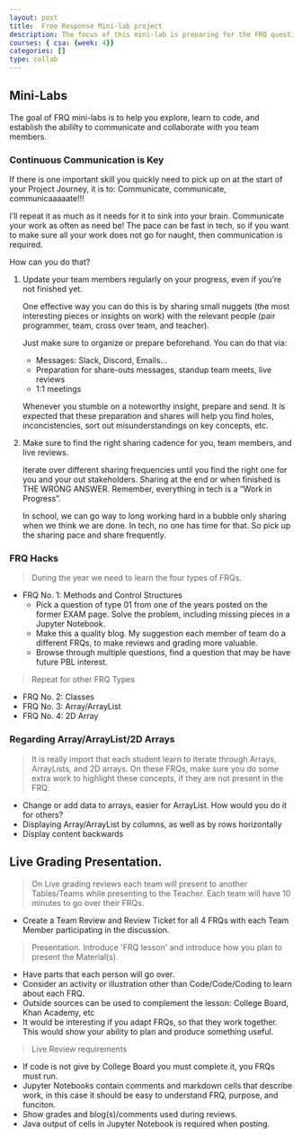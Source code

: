 ```yaml
---
layout: post
title:  Free Response Mini-lab project
description: The focus of this mini-lab is preparing for the FRQ question types tested by College Board.  A great deal of energy should be spent on researching and preparing a lesson on each topic.
courses: { csa: {week: 4}}
categories: []
type: collab
---
```


## Mini-Labs
The goal of FRQ mini-labs is to help you explore, learn to code, and establish the abililty to communicate and collaborate with you team members.

### Continuous Communication is Key
If there is one important skill you quickly need to pick up on at the start of your Project Journey, it is to: Communicate, communicate, communicaaaaate!!!

I’ll repeat it as much as it needs for it to sink into your brain. Communicate your work as often as need be! The pace can be fast in tech, so if you want to make sure all your work does not go for naught, then communication is required.

How can you do that?
1. Update your team members regularly on your progress, even if you’re not finished yet. 

    One effective way you can do this is by sharing small nuggets (the most interesting pieces or insights on work) with the relevant people (pair programmer, team, cross over team, and teacher).  

    Just make sure to organize or prepare beforehand. You can do that via:

    - Messages: Slack, Discord, Emails…
    - Preparation for share-outs messages, standup team meets, live reviews
    - 1:1 meetings 

    Whenever you stumble on a noteworthy insight, prepare and send. It is expected that these preparation and shares will help you find holes, inconcistencies, sort out misunderstandings on key concepts, etc.


2. Make sure to find the right sharing cadence for you, team members, and live reviews.

    Iterate over different sharing frequencies until you find the right one for you and your out stakeholders.  Sharing at the end or when finished is THE WRONG ANSWER.  Remember, everything in tech is a “Work in Progress”.  
    
    In school, we can go way to long working hard in a bubble only sharing when we think we are done. In tech, no one has time for that. So pick up the sharing pace and share frequently.

### FRQ Hacks
> During the year we need to learn the four types of FRQs.

- FRQ No. 1: Methods and Control Structures
    - Pick a question of type 01 from one of the years posted on the former EXAM page.  Solve the problem, including missing pieces in a Jupyter Notebook.  
    - Make this a quality blog.  My suggestion each member of team do a different FRQs, to make reviews and grading more valuable.
    - Browse through multiple questions, find a question that may be have future PBL interest.

> Repeat for other FRQ Types
- FRQ No. 2: Classes
- FRQ No. 3: Array/ArrayList
- FRQ No. 4: 2D Array 

### Regarding Array/ArrayList/2D Arrays
> It is really import that each student learn to iterate through Arrays, ArrayLists, and 2D arrays.  On these FRQs, make sure you do some extra work to highlight these concepts, if they are not present in the FRQ.
- Change or add data to arrays, easier for ArrayList.  How would you do it for others?
- Displaying Array/ArrayList by columns, as well as by rows
horizontally
- Display content backwards

## Live Grading Presentation.  
> On Live grading reviews each team will present to another Tables/Teams while presenting to the Teacher.  Each team will have 10 minutes to go over their FRQs.
- Create a Team Review and Review Ticket for all 4 FRQs with each Team Member participating in the discussion.
    
> Presentation.  Introduce 'FRQ lesson' and introduce how you plan to present the Material(s).  
- Have parts that each person will go over.
- Consider an activity or illustration other than Code/Code/Coding to learn about each FRQ.
- Outside sources can be used to complement the lesson: College Board, Khan Academy, etc
- It would be interesting if you adapt FRQs, so that they work together.  This would show your ability to plan and produce something useful.

> Live Review requirements
- If code is not give by College Board you must complete it, you FRQs must run.
- Jupyter Notebooks contain comments and markdown cells that describe work, in this case it should be easy to understand FRQ, purpose, and funciton.
- Show grades and blog(s)/comments  used during reviews.
- Java output of cells in Jupyter Notebook is required when posting.

